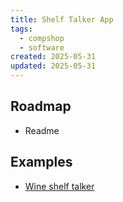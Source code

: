```yaml
---
title: Shelf Talker App
tags:
  - compshop
  - software
created: 2025-05-31
updated: 2025-05-31
---
```


## Roadmap

- Readme

## Examples

- [Wine shelf talker](https://wm-shelf-talker.vercel.app/)